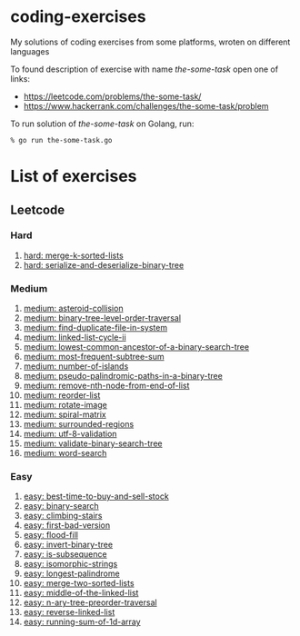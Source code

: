 # coding-exercises
My solutions of coding exercises from some platforms, wroten on different languages

To found description of exercise with name _the-some-task_ open one of links:
 - https://leetcode.com/problems/the-some-task/
 - https://www.hackerrank.com/challenges/the-some-task/problem

To run solution of _the-some-task_ on Golang, run:

```
% go run the-some-task.go
```
# List of exercises
## Leetcode
### Hard
 1. [hard: merge-k-sorted-lists](https://leetcode.com/problems/merge-k-sorted-lists/)
 1. [hard: serialize-and-deserialize-binary-tree](https://leetcode.com/problems/serialize-and-deserialize-binary-tree/)
### Medium
 1. [medium: asteroid-collision](https://leetcode.com/problems/asteroid-collision/)
 1. [medium: binary-tree-level-order-traversal](https://leetcode.com/problems/binary-tree-level-order-traversal/)
 1. [medium: find-duplicate-file-in-system](https://leetcode.com/problems/find-duplicate-file-in-system/)
 1. [medium: linked-list-cycle-ii](https://leetcode.com/problems/linked-list-cycle-ii/)
 1. [medium: lowest-common-ancestor-of-a-binary-search-tree](https://leetcode.com/problems/lowest-common-ancestor-of-a-binary-search-tree/)
 1. [medium: most-frequent-subtree-sum](https://leetcode.com/problems/most-frequent-subtree-sum/)
 1. [medium: number-of-islands](https://leetcode.com/problems/number-of-islands/)
 1. [medium: pseudo-palindromic-paths-in-a-binary-tree](https://leetcode.com/problems/pseudo-palindromic-paths-in-a-binary-tree/)
 1. [medium: remove-nth-node-from-end-of-list](https://leetcode.com/problems/remove-nth-node-from-end-of-list/)
 1. [medium: reorder-list](https://leetcode.com/problems/reorder-list/)
 1. [medium: rotate-image](https://leetcode.com/problems/rotate-image/)
 1. [medium: spiral-matrix](https://leetcode.com/problems/spiral-matrix/)
 1. [medium: surrounded-regions](https://leetcode.com/problems/surrounded-regions/)
 1. [medium: utf-8-validation](https://leetcode.com/problems/utf-8-validation/)
 1. [medium: validate-binary-search-tree](https://leetcode.com/problems/validate-binary-search-tree/)
 1. [medium: word-search](https://leetcode.com/problems/word-search/)
### Easy
 1. [easy: best-time-to-buy-and-sell-stock](https://leetcode.com/problems/best-time-to-buy-and-sell-stock/)
 1. [easy: binary-search](https://leetcode.com/problems/binary-search/)
 1. [easy: climbing-stairs](https://leetcode.com/problems/climbing-stairs/)
 1. [easy: first-bad-version](https://leetcode.com/problems/first-bad-version/)
 1. [easy: flood-fill](https://leetcode.com/problems/flood-fill/)
 1. [easy: invert-binary-tree](https://leetcode.com/problems/invert-binary-tree/)
 1. [easy: is-subsequence](https://leetcode.com/problems/is-subsequence/)
 1. [easy: isomorphic-strings](https://leetcode.com/problems/isomorphic-strings/)
 1. [easy: longest-palindrome](https://leetcode.com/problems/longest-palindrome/)
 1. [easy: merge-two-sorted-lists](https://leetcode.com/problems/merge-two-sorted-lists/)
 1. [easy: middle-of-the-linked-list](https://leetcode.com/problems/middle-of-the-linked-list/)
 1. [easy: n-ary-tree-preorder-traversal](https://leetcode.com/problems/n-ary-tree-preorder-traversal/)
 1. [easy: reverse-linked-list](https://leetcode.com/problems/reverse-linked-list/)
 1. [easy: running-sum-of-1d-array](https://leetcode.com/problems/running-sum-of-1d-array/)
